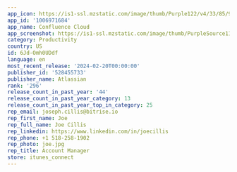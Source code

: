 ```yaml
---
app_icon: https://is1-ssl.mzstatic.com/image/thumb/Purple122/v4/33/85/90/33859026-e6cd-629d-4040-de6a2d3cf9a6/AppIcon-0-0-1x_U007emarketing-0-10-0-85-220.png/1024x1024bb.png
app_id: '1006971684'
app_name: Confluence Cloud
app_screenshot: https://is1-ssl.mzstatic.com/image/thumb/PurpleSource116/v4/8a/ea/51/8aea5196-e6db-d253-c6b6-90833b113602/c50c3608-555a-4f5f-9b4b-ae649860d72a_screen_1-2.jpg/1284x2778bb.png
category: Productivity
country: US
id: 6Jd-Omh0UDdf
language: en
most_recent_release: '2024-02-20T00:00:00'
publisher_id: '528455733'
publisher_name: Atlassian
rank: '296'
release_count_in_past_year: '44'
release_count_in_past_year_category: 13
release_count_in_past_year_top_in_category: 25
rep_email: joseph.cillis@bitrise.io
rep_first_name: Joe
rep_full_name: Joe Cillis
rep_linkedin: https://www.linkedin.com/in/joecillis
rep_phone: +1 518-258-1902
rep_photo: joe.jpg
rep_title: Account Manager
store: itunes_connect
---
```

